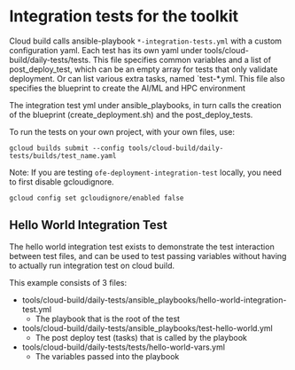 # Integration tests for the toolkit

Cloud build calls ansible-playbook `*-integration-tests.yml` with a custom
configuration yaml. Each test has its own yaml under
tools/cloud-build/daily-tests/tests. This file specifies common variables and a
list of post_deploy_test, which can be an empty array for tests that only
validate deployment. Or can list various extra tasks, named `test-*.yml. This
file also specifies the blueprint to create the AI/ML and HPC environment

The integration test yml under ansible_playbooks, in turn calls the creation of
the blueprint (create_deployment.sh) and the post_deploy_tests.

To run the tests on your own project, with your own files, use:

```shell
gcloud builds submit --config tools/cloud-build/daily-tests/builds/test_name.yaml
```

Note: If you are testing `ofe-deployment-integration-test` locally,
you need to first disable gcloudignore.

```shell
gcloud config set gcloudignore/enabled false
```

## Hello World Integration Test

The hello world integration test exists to demonstrate the test interaction
between test files, and can be used to test passing variables without having to
actually run integration test on cloud build.

This example consists of 3 files:

- tools/cloud-build/daily-tests/ansible_playbooks/hello-world-integration-test.yml
  - The playbook that is the root of the test
- tools/cloud-build/daily-tests/ansible_playbooks/test-hello-world.yml
  - The post deploy test (tasks) that is called by the playbook
- tools/cloud-build/daily-tests/tests/hello-world-vars.yml
  - The variables passed into the playbook
